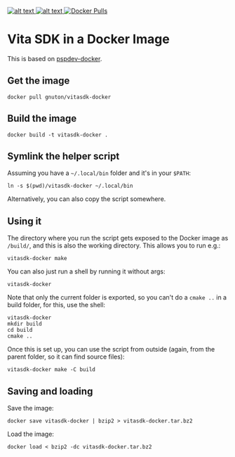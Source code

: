 [
  ![alt text](https://img.shields.io/docker/automated/gnuton/vitasdk-docker.svg?style=flat)
  ![alt text](https://img.shields.io/docker/build/gnuton/vitasdk-docker.svg?style=flat)
](https://cloud.docker.com/repository/docker/gnuton/vitasdk-docker/builds)
[![Docker Pulls](https://img.shields.io/docker/pulls/gnuton/vitasdk-docker.svg)](https://hub.docker.com/r/gnuton/vitasdk-docker)

Vita SDK in a Docker Image
==========================

This is based on [pspdev-docker](https://github.com/pspdev/pspdev-docker).

Get the image
---------------

    docker pull gnuton/vitasdk-docker


Build the image
---------------

    docker build -t vitasdk-docker .

Symlink the helper script
-------------------------

Assuming you have a `~/.local/bin` folder and it's in your `$PATH`:

    ln -s $(pwd)/vitasdk-docker ~/.local/bin

Alternatively, you can also copy the script somewhere.

Using it
--------

The directory where you run the script gets exposed to the
Docker image as `/build/`, and this is also the working
directory. This allows you to run e.g.:

    vitasdk-docker make

You can also just run a shell by running it without args:

    vitasdk-docker

Note that only the current folder is exported, so you can't
do a `cmake ..` in a build folder, for this, use the shell:

    vitasdk-docker
    mkdir build
    cd build
    cmake ..

Once this is set up, you can use the script from outside
(again, from the parent folder, so it can find source files):

    vitasdk-docker make -C build

Saving and loading
------------------

Save the image:

    docker save vitasdk-docker | bzip2 > vitasdk-docker.tar.bz2

Load the image:

    docker load < bzip2 -dc vitasdk-docker.tar.bz2
